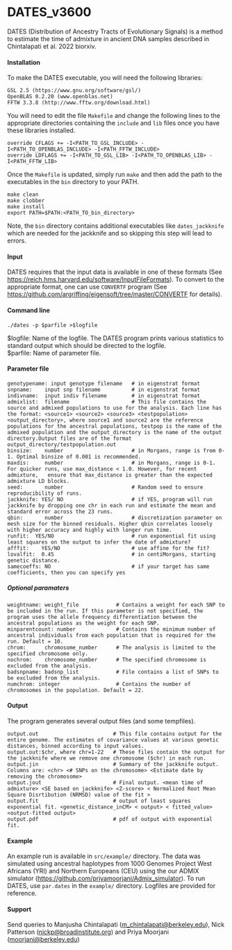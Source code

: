 # DATES_v3600

DATES (Distribution of Ancestry Tracts of Evolutionary Signals) is a method to estimate the time of admixture in ancient DNA samples described in Chintalapati et al. 2022 biorxiv.

#### Installation
To make the DATES executable, you will need the following libraries:
```
GSL 2.5 (https://www.gnu.org/software/gsl/)
OpenBLAS 0.2.20 (www.openblas.net)
FFTW 3.3.8 (http://www.fftw.org/download.html)
````
You will need to edit the file ``Makefile`` and change the following lines to the appropriate directories containing the ``include`` and ``lib`` files once you have these libraries installed.
```
override CFLAGS += -I<PATH_TO_GSL_INCLUDE> -I<PATH_TO_OPENBLAS_INCLUDE> -I<PATH_FFTW_INCLUDE>
override LDFLAGS += -I<PATH_TO_GSL_LIB> -I<PATH_TO_OPENBLAS_LIB> -I<PATH_FFTW_LIB>
```

 Once the ``Makefile`` is updated, simply run ``make`` and then add the path to the executables in the ``bin`` directory to your PATH. 

```
make clean
make clobber
make install
export PATH=$PATH:<PATH_TO_bin_directory>
```
Note, the ``bin`` directory contains additional executables like ``dates_jackknife`` which are needed for the jackknife and so skipping this step will lead to errors.

#### Input
DATES requires that the input data is available in one of these formats (See https://reich.hms.harvard.edu/software/InputFileFormats). To convert to the appropriate format, one can use ``CONVERTF`` program (See https://github.com/argriffing/eigensoft/tree/master/CONVERTF for details). 

#### Command line 
```
./dates -p $parfile >$logfile
```
$logfile: Name of the logfile. The DATES program prints various statistics to standard output which should be directed to the logfile.  <br />
$parfile: Name of parameter file.  <br />

#### Parameter file
```
genotypename: input genotype filename   # in eigenstrat format
snpname:    input snp filename          # in eigenstrat format
indivname:  input indiv filename        # in eigenstrat format
admixlist:  filename                    # This file contains the source and admixed populations to use for the analysis. Each line has the format: <source1> <source2> <source3> <testpopulation> <output_directory>, where source1 and source2 are the reference populations for the ancestral populations, testpop is the name of the admixed population and the output_directory is the name of the output directory.Output files are of the format output_directory/testpopulation.out
binsize:    number                      # in Morgans, range is from 0-1. Optimal binsize of 0.001 is recommended.
maxdis:     number                      # in Morgans, range is 0-1. For quicker runs, use max_distance < 1.0. However, for recent admixture,   ensure that max_distance is greater than the expected admixture LD blocks.
seed:       number                      # Random seed to ensure reproducibility of runs. 
jackknife: YES/ NO                      # if YES, program will run jackknife by dropping one chr in each run and estimate the mean and standard error across the 23 runs.
qbin:       number                      # discretization parameter on mesh size for the binned residuals. Higher qbin correlates loosely with higher accuracy and highly with longer run time.
runfit:  YES/NO                         # run exponential fit using least squares on the output to infer the date of admixture?
afffit:    YES/NO                       # use affine for the fit? 
lovalfit:  0.45                         # in centiMorgans, starting genetic distance.
samecoeffs: NO                          # if your target has same coefficients, then you can specify yes
```

##### Optional paramaters
```
weightname: weight_file            # Contains a weight for each SNP to be included in the run. If this parameter is not specified, the program uses the allele frequency differentiation between the ancestral populations as the weight for each SNP. 
minparentcount: number             # Contains the minimum number of ancestral individuals from each population that is required for the run. Default = 10.
chrom:      chromosome_number      # The analysis is limited to the specified chromosome only.
nochrom:    chromosome_number      # The specified chromosome is excluded from the analysis.
badsnpname: badsnp_list            # File contains a list of SNPs to be excluded from the analysis. 
numchrom: integer                  # Contains the number of chromosomes in the population. Default = 22.
```

#### Output
The program generates several output files (and some tempfiles).
```
output.out                        # This file contains output for the entire genome. The estimates of covariance values at various genetic distances, binned according to input values.
output.out:$chr, where chr=1-22   # These files contain the output for the jackknife where we remove one chromosome ($chr) in each run.
output.jin                        # Summary of the jackknife output. Columns are: <chr> <# SNPs on the chromosome> <Estimate date by removing the chromosome>
output.jout                       # Final output. <mean time of admixture> <SE based on jackknife> <Z-score> < Normalized Root Mean Square Disrtibution (NRMSD) value of the fit >
output.fit                        # output of least squares exponential fit. <genetic_distance_inCM> < output> < fitted_value> <output-fitted output>
output.pdf                        # pdf of output with exponential fit.
```
#### Example 
An example run is available in ``src/example/`` directory. The data was simulated using ancestral haplotypes from 1000 Genomes Project West Africans (YRI) and Northern Europeans (CEU) using the our ADMIX simulator (https://github.com/priyamoorjani/Admix_simulator). To run DATES, use ``par.dates`` in the ``example/`` directory. Logfiles are provided for reference.

#### Support
Send queries to Manjusha Chintalapati (m_chintalapati@berkeley.edu), Nick Patterson (nickp@broadinstitute.org) and Priya Moorjani (moorjani@berkeley.edu)

